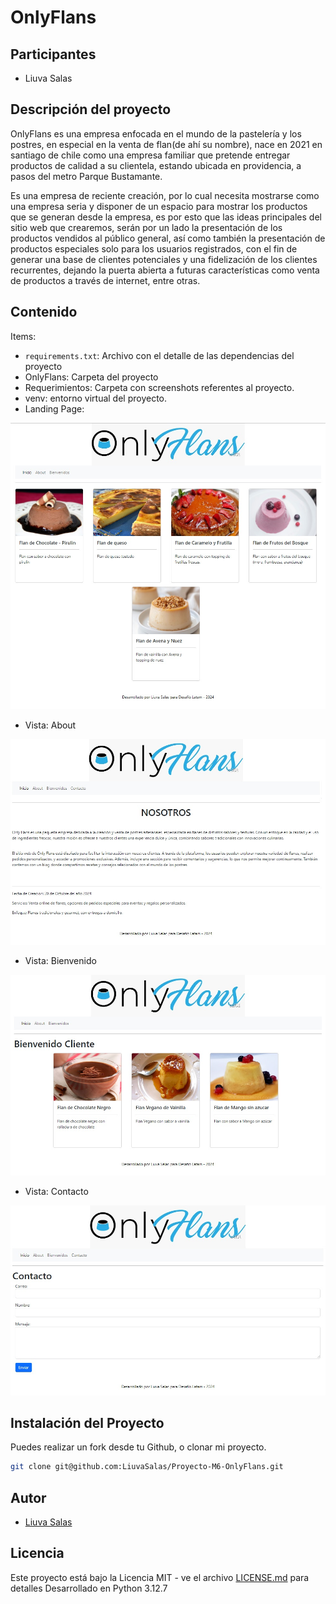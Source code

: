 # OnlyFlans

## Participantes

- Liuva Salas

## Descripción del proyecto

OnlyFlans es una empresa enfocada en el mundo de la pastelería y los postres, en especial en la venta de flan(de ahí
su nombre), nace en 2021 en santiago de chile como una empresa familiar que pretende entregar productos de calidad
a su clientela, estando ubicada en providencia, a pasos del metro Parque Bustamante.

Es una empresa de reciente creación, por lo cual necesita mostrarse como una empresa seria y disponer de un espacio para mostrar los productos que se generan desde la empresa, es por esto que las ideas principales del sitio web que crearemos, serán por un lado la presentación de los productos vendidos al público general, así como también la presentación de productos especiales solo para los usuarios registrados, con el fin de generar una base de clientes potenciales y una fidelización de los clientes recurrentes, dejando la puerta abierta a futuras características como venta de productos a través de internet, entre otras.

## Contenido

Items:

- `requirements.txt`: Archivo con el detalle de las dependencias del proyecto
- OnlyFlans: Carpeta del proyecto
- Requerimientos: Carpeta con screenshots referentes al proyecto.
- venv: entorno virtual del proyecto.
- Landing Page:

![Descripción de la imagen](/Requerimientos/index%20V3.jpg)

- Vista: About

![Descripción de la imagen](/Requerimientos/About%20V3.jpg)

- Vista: Bienvenido

![Descripción de la imagen](/Requerimientos/Bienvenidos%20V3.jpg)

- Vista: Contacto

![Descripción de la imagen](/Requerimientos/Contacto%20V1%20-%20Form.jpg)

## Instalación del Proyecto

Puedes realizar un fork desde tu Github, o clonar mi proyecto.

```bash
git clone git@github.com:LiuvaSalas/Proyecto-M6-OnlyFlans.git
```

## Autor

- [Liuva Salas](https://github.com/LiuvaSalas)

## Licencia

Este proyecto está bajo la Licencia MIT - ve el archivo [LICENSE.md](LICENSE) para detalles
Desarrollado en Python 3.12.7

